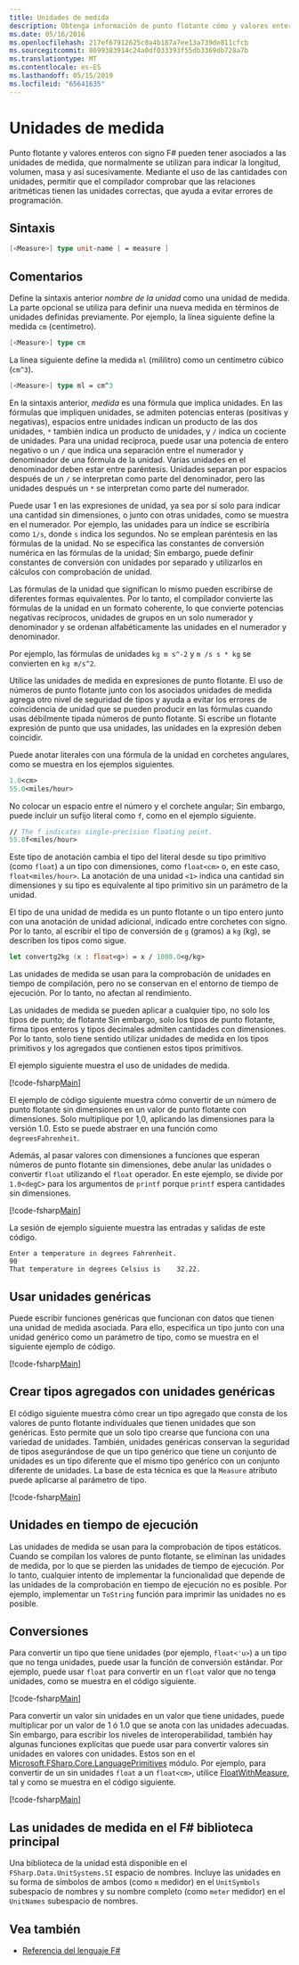 ```yaml
---
title: Unidades de medida
description: Obtenga información de punto flotante cómo y valores enteros con signo F# pueden tener asociados a las unidades de medida, que normalmente se utilizan para indicar la longitud, el volumen y masivo.
ms.date: 05/16/2016
ms.openlocfilehash: 217ef67912625c0a4b187a7ee13a739de811cfcb
ms.sourcegitcommit: 8699383914c24a0df033393f55db3369db728a7b
ms.translationtype: MT
ms.contentlocale: es-ES
ms.lasthandoff: 05/15/2019
ms.locfileid: "65641635"
---
```

# <a name="units-of-measure"></a>Unidades de medida

Punto flotante y valores enteros con signo F# pueden tener asociados a las unidades de medida, que normalmente se utilizan para indicar la longitud, volumen, masa y así sucesivamente. Mediante el uso de las cantidades con unidades, permitir que el compilador comprobar que las relaciones aritméticas tienen las unidades correctas, que ayuda a evitar errores de programación.

## <a name="syntax"></a>Sintaxis

```fsharp
[<Measure>] type unit-name [ = measure ]
```

## <a name="remarks"></a>Comentarios

Define la sintaxis anterior *nombre de la unidad* como una unidad de medida. La parte opcional se utiliza para definir una nueva medida en términos de unidades definidas previamente. Por ejemplo, la línea siguiente define la medida `cm` (centímetro).

```fsharp
[<Measure>] type cm
```

La línea siguiente define la medida `ml` (mililitro) como un centímetro cúbico (`cm^3`).

```fsharp
[<Measure>] type ml = cm^3
```

En la sintaxis anterior, *medida* es una fórmula que implica unidades. En las fórmulas que impliquen unidades, se admiten potencias enteras (positivas y negativas), espacios entre unidades indican un producto de las dos unidades, `*` también indica un producto de unidades, y `/` indica un cociente de unidades. Para una unidad recíproca, puede usar una potencia de entero negativo o un `/` que indica una separación entre el numerador y denominador de una fórmula de la unidad. Varias unidades en el denominador deben estar entre paréntesis. Unidades separan por espacios después de un `/` se interpretan como parte del denominador, pero las unidades después un `*` se interpretan como parte del numerador.

Puede usar 1 en las expresiones de unidad, ya sea por sí solo para indicar una cantidad sin dimensiones, o junto con otras unidades, como se muestra en el numerador. Por ejemplo, las unidades para un índice se escribiría como `1/s`, donde `s` indica los segundos. No se emplean paréntesis en las fórmulas de la unidad. No se especifica las constantes de conversión numérica en las fórmulas de la unidad; Sin embargo, puede definir constantes de conversión con unidades por separado y utilizarlos en cálculos con comprobación de unidad.

Las fórmulas de la unidad que significan lo mismo pueden escribirse de diferentes formas equivalentes. Por lo tanto, el compilador convierte las fórmulas de la unidad en un formato coherente, lo que convierte potencias negativas recíprocos, unidades de grupos en un solo numerador y denominador y se ordenan alfabéticamente las unidades en el numerador y denominador.

Por ejemplo, las fórmulas de unidades `kg m s^-2` y `m /s s * kg` se convierten en `kg m/s^2`.

Utilice las unidades de medida en expresiones de punto flotante. El uso de números de punto flotante junto con los asociados unidades de medida agrega otro nivel de seguridad de tipos y ayuda a evitar los errores de coincidencia de unidad que se pueden producir en las fórmulas cuando usas débilmente tipada números de punto flotante. Si escribe un flotante expresión de punto que usa unidades, las unidades en la expresión deben coincidir.

Puede anotar literales con una fórmula de la unidad en corchetes angulares, como se muestra en los ejemplos siguientes.

```fsharp
1.0<cm>
55.0<miles/hour>
```

No colocar un espacio entre el número y el corchete angular; Sin embargo, puede incluir un sufijo literal como `f`, como en el ejemplo siguiente.

```fsharp
// The f indicates single-precision floating point.
55.0f<miles/hour>
```

Este tipo de anotación cambia el tipo del literal desde su tipo primitivo (como `float`) a un tipo con dimensiones, como `float<cm>` o, en este caso, `float<miles/hour>`. La anotación de una unidad `<1>` indica una cantidad sin dimensiones y su tipo es equivalente al tipo primitivo sin un parámetro de la unidad.

El tipo de una unidad de medida es un punto flotante o un tipo entero junto con una anotación de unidad adicional, indicado entre corchetes con signo. Por lo tanto, al escribir el tipo de conversión de `g` (gramos) a `kg` (kg), se describen los tipos como sigue.

```fsharp
let convertg2kg (x : float<g>) = x / 1000.0<g/kg>
```

Las unidades de medida se usan para la comprobación de unidades en tiempo de compilación, pero no se conservan en el entorno de tiempo de ejecución. Por lo tanto, no afectan al rendimiento.

Las unidades de medida se pueden aplicar a cualquier tipo, no solo los tipos de punto; de flotante Sin embargo, solo los tipos de punto flotante, firma tipos enteros y tipos decimales admiten cantidades con dimensiones. Por lo tanto, solo tiene sentido utilizar unidades de medida en los tipos primitivos y los agregados que contienen estos tipos primitivos.

El ejemplo siguiente muestra el uso de unidades de medida.

[!code-fsharp[Main](../../../samples/snippets/fsharp/lang-ref-2/snippet6901.fs)]

El ejemplo de código siguiente muestra cómo convertir de un número de punto flotante sin dimensiones en un valor de punto flotante con dimensiones. Solo multiplique por 1,0, aplicando las dimensiones para la versión 1.0. Esto se puede abstraer en una función como `degreesFahrenheit`.

Además, al pasar valores con dimensiones a funciones que esperan números de punto flotante sin dimensiones, debe anular las unidades o convertir `float` utilizando el `float` operador. En este ejemplo, se divide por `1.0<degC>` para los argumentos de `printf` porque `printf` espera cantidades sin dimensiones.

[!code-fsharp[Main](../../../samples/snippets/fsharp/lang-ref-2/snippet6902.fs)]

La sesión de ejemplo siguiente muestra las entradas y salidas de este código.

```
Enter a temperature in degrees Fahrenheit.
90
That temperature in degrees Celsius is    32.22.
```

## <a name="using-generic-units"></a>Usar unidades genéricas

Puede escribir funciones genéricas que funcionan con datos que tienen una unidad de medida asociada. Para ello, especifica un tipo junto con una unidad genérico como un parámetro de tipo, como se muestra en el siguiente ejemplo de código.

[!code-fsharp[Main](../../../samples/snippets/fsharp/lang-ref-2/snippet6903.fs)]

## <a name="creating-aggregate-types-with-generic-units"></a>Crear tipos agregados con unidades genéricas

El código siguiente muestra cómo crear un tipo agregado que consta de los valores de punto flotante individuales que tienen unidades que son genéricas. Esto permite que un solo tipo crearse que funciona con una variedad de unidades. También, unidades genéricas conservan la seguridad de tipos asegurándose de que un tipo genérico que tiene un conjunto de unidades es un tipo diferente que el mismo tipo genérico con un conjunto diferente de unidades. La base de esta técnica es que la `Measure` atributo puede aplicarse al parámetro de tipo.

[!code-fsharp[Main](../../../samples/snippets/fsharp/lang-ref-2/snippet6904.fs)]

## <a name="units-at-runtime"></a>Unidades en tiempo de ejecución

Las unidades de medida se usan para la comprobación de tipos estáticos. Cuando se compilan los valores de punto flotante, se eliminan las unidades de medida, por lo que se pierden las unidades de tiempo de ejecución. Por lo tanto, cualquier intento de implementar la funcionalidad que depende de las unidades de la comprobación en tiempo de ejecución no es posible. Por ejemplo, implementar un `ToString` función para imprimir las unidades no es posible.

## <a name="conversions"></a>Conversiones

Para convertir un tipo que tiene unidades (por ejemplo, `float<'u>`) a un tipo que no tenga unidades, puede usar la función de conversión estándar. Por ejemplo, puede usar `float` para convertir en un `float` valor que no tenga unidades, como se muestra en el código siguiente.

[!code-fsharp[Main](../../../samples/snippets/fsharp/lang-ref-2/snippet6905.fs)]

Para convertir un valor sin unidades en un valor que tiene unidades, puede multiplicar por un valor de 1 ó 1.0 que se anota con las unidades adecuadas. Sin embargo, para escribir los niveles de interoperabilidad, también hay algunas funciones explícitas que puede usar para convertir valores sin unidades en valores con unidades. Estos son en el [Microsoft.FSharp.Core.LanguagePrimitives](https://msdn.microsoft.com/library/69d08ac5-5d51-4c20-bf1e-850fd312ece3) módulo. Por ejemplo, para convertir de un sin unidades `float` a un `float<cm>`, utilice [FloatWithMeasure](https://msdn.microsoft.com/library/69520bc7-d67b-46b8-9004-7cac9646b8d9), tal y como se muestra en el código siguiente.

[!code-fsharp[Main](../../../samples/snippets/fsharp/lang-ref-2/snippet6906.fs)]

## <a name="units-of-measure-in-the-f-core-library"></a>Las unidades de medida en el F# biblioteca principal

Una biblioteca de la unidad está disponible en el `FSharp.Data.UnitSystems.SI` espacio de nombres. Incluye las unidades en su forma de símbolos de ambos (como `m` medidor) en el `UnitSymbols` subespacio de nombres y su nombre completo (como `meter` medidor) en el `UnitNames` subespacio de nombres.

## <a name="see-also"></a>Vea también

- [Referencia del lenguaje F#](index.md)
